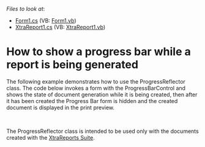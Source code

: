 <!-- default file list -->
*Files to look at*:

* [Form1.cs](./CS/Form1.cs) (VB: [Form1.vb](./VB/Form1.vb))
* [XtraReport1.cs](./CS/XtraReport1.cs) (VB: [XtraReport1.vb](./VB/XtraReport1.vb))
<!-- default file list end -->
# How to show a progress bar while a report is being generated


<p>The following example demonstrates how to use the ProgressReflector class. The code below invokes a form with the ProgressBarControl and shows the state of document generation while it is being created, then after it has been created the Progress Bar form is hidden and the created document is displayed in the print preview.</p>
<br>
<p>The ProgressReflector class is intended to be used only with the documents created with the <a href="https://documentation.devexpress.com/XtraReports/CustomDocument2162.aspx">XtraReports Suite</a>.</p>

<br/>


